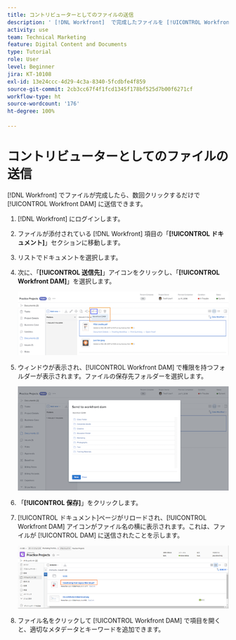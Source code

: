 ```yaml
---
title: コントリビューターとしてのファイルの送信
description: ' [!DNL Workfront]  で完成したファイルを [!UICONTROL Workfront DAM] に送信する方法について説明します。'
activity: use
team: Technical Marketing
feature: Digital Content and Documents
type: Tutorial
role: User
level: Beginner
jira: KT-10108
exl-id: 13e24ccc-4d29-4c3a-8340-5fcdbfe4f859
source-git-commit: 2cb3cc67f4f1fcd1345f178bf525d7b00f6271cf
workflow-type: ht
source-wordcount: '176'
ht-degree: 100%

---
```


# コントリビューターとしてのファイルの送信

[!DNL Workfront] でファイルが完成したら、数回クリックするだけで [!UICONTROL Workfront DAM] に送信できます。

1. [!DNL Workfront] にログインします。
1. ファイルが添付されている [!DNL Workfront] 項目の「**[!UICONTROL ドキュメント]**」セクションに移動します。
1. リストでドキュメントを選択します。
1. 次に、「**[!UICONTROL 送信先]**」アイコンをクリックし、「**[!UICONTROL Workfront DAM]**」を選択します。

   ![ の「[!UICONTROL 共有先]」アイコンの画像[!DNL Workfront]](assets/04-send-to-wrkfront-dam.png)

1. ウィンドウが表示され、[!UICONTROL Workfront DAM] で権限を持つフォルダーが表示されます。ファイルの保存先フォルダーを選択します。

   ![Workfront DAM で権限を持つフォルダーを表示するウィンドウの画像](assets/05-workfront-dam-folders.png)

1. 「**[!UICONTROL 保存]**」をクリックします。
1. [!UICONTROL ドキュメント]ページがリロードされ、[!UICONTROL Workfront DAM] アイコンがファイル名の横に表示されます。これは、ファイルが [!UICONTROL DAM] に送信されたことを示します。

   ![ファイル名の横に表示される [!UICONTROL Workfront DAM] アイコンの画像](assets/06-dam-logo.png)

1. ファイル名をクリックして [!UICONTROL Workfront DAM] で項目を開くと、適切なメタデータとキーワードを追加できます。
